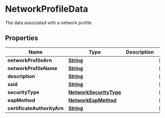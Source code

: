 

# NetworkProfileData

The data associated with a network profile.

## Properties

| Name | Type | Description | Notes |
|------------ | ------------- | ------------- | -------------|
|**networkProfileArn** | [**String**](String.md) |  |  [optional] |
|**networkProfileName** | [**String**](String.md) |  |  [optional] |
|**description** | [**String**](String.md) |  |  [optional] |
|**ssid** | [**String**](String.md) |  |  [optional] |
|**securityType** | [**NetworkSecurityType**](NetworkSecurityType.md) |  |  [optional] |
|**eapMethod** | [**NetworkEapMethod**](NetworkEapMethod.md) |  |  [optional] |
|**certificateAuthorityArn** | [**String**](String.md) |  |  [optional] |



